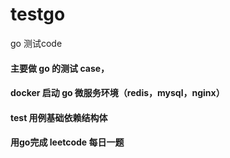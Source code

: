 # testgo
go 测试code

#### 主要做 go 的测试 case，

#### docker 启动 go 微服务环境（redis，mysql，nginx）

#### test 用例基础依赖结构体

#### 用go完成 leetcode 每日一题
